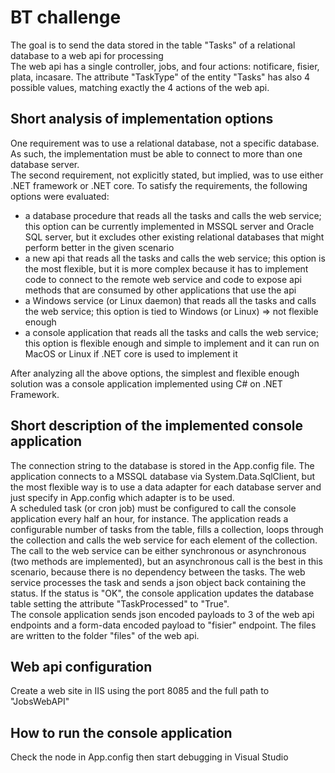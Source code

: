 # BT challenge
The goal is to send the data stored in the table "Tasks" of a relational database to a web api for processing<br>
The web api has a single controller, jobs, and four actions: notificare, fisier, plata, incasare. The attribute "TaskType" of the entity "Tasks" has also 4 possible values, matching exactly the 4 actions of the web api. 
## Short analysis of implementation options
One requirement was to use a relational database, not a specific database. As such, the implementation must be able to connect to more than one database server.<br>
The second requirement, not explicitly stated, but implied, was to use either .NET framework or .NET core.
To satisfy the requirements, the following options were evaluated:<br>
* a database procedure that reads all the tasks and calls the web service; this option can be currently implemented in MSSQL server and Oracle SQL server, but it excludes other existing relational databases that might perform better in the given scenario
* a new api that reads all the tasks and calls the web service; this option is the most flexible, but it is more complex because it has to implement code to connect to the remote web service and code to expose api methods that are consumed by other applications that use the api
* a Windows service (or Linux daemon) that reads all the tasks and calls the web service; this option is tied to Windows (or Linux) => not flexible enough
* a console application that reads all the tasks and calls the web service; this option is flexible enough and simple to implement and it can run on MacOS or Linux if .NET core is used to implement it<br>

After analyzing all the above options, the simplest and flexible enough solution was a console application implemented using C# on .NET Framework. 
## Short description of the implemented console application
The connection string to the database is stored in the App.config file. The application connects to a MSSQL database via System.Data.SqlClient, but the most flexible way is to use a data adapter for each database server and just specify in App.config which adapter is to be used.<br>
A scheduled task (or cron job) must be configured to call the console application every half an hour, for instance. The application reads a configurable number of tasks from the table, fills a collection, loops through the collection and calls the web service for each element of the collection. The call to the web service can be either synchronous or asynchronous (two methods are implemented), but an asynchronous call is the best in this scenario, because there is no dependency between the tasks. The web service processes the task and sends a json object back containing the status. If the status is "OK", the console application updates the database table setting the attribute "TaskProcessed" to "True".<br>
The console application sends json encoded payloads to 3 of the web api endpoints and a form-data encoded payload to "fisier" endpoint. The files are written to the folder "files" of the web api.
## Web api configuration
Create a web site in IIS using the port 8085 and the full path to "JobsWebAPI" 
## How to run the console application
Check the <appSettings> node in App.config then start debugging in Visual Studio 